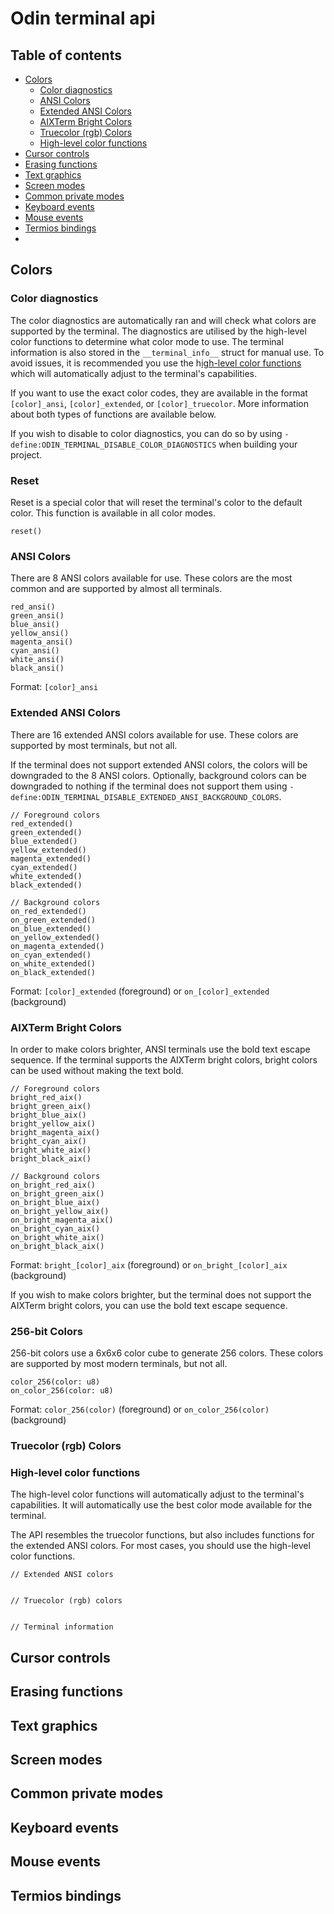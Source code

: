 # Odin terminal api

## Table of contents
- [Colors](#colors)
  - [Color diagnostics](#color-diagnostics)
  - [ANSI Colors](#ansi-colors)
  - [Extended ANSI Colors](#extended-ansi-colors)
  - [AIXTerm Bright Colors](#aixterm-bright-colors)
  - [Truecolor (rgb) Colors](#truecolor-rgb-colors)
  - [High-level color functions](#high-level-color-functions)
- [Cursor controls](#cursor-controls)
- [Erasing functions](#erasing-functions)
- [Text graphics](#text-graphics)
- [Screen modes](#screen-modes)
- [Common private modes](#common-private-modes)
- [Keyboard events](#keyboard-events)
- [Mouse events](#mouse-events)
- [Termios bindings](#termios-bindings)
- 

## Colors 

### Color diagnostics
The color diagnostics are automatically ran and will check what colors are supported by the terminal.
The diagnostics are utilised by the high-level color functions to determine what color mode to use.
The terminal information is also stored in the `__terminal_info__` struct for manual use.
To avoid issues, it is recommended you use the h[igh-level color functions](#high-level-color-functions) which will automatically adjust to the terminal's capabilities.

If you want to use the exact color codes, they are available in the format `[color]_ansi`, `[color]_extended`, or `[color]_truecolor`.
More information about both types of functions are available below.

If you wish to disable to color diagnostics, you can do so by using `-define:ODIN_TERMINAL_DISABLE_COLOR_DIAGNOSTICS` when building your project.

### Reset 
Reset is a special color that will reset the terminal's color to the default color.
This function is available in all color modes.

```odin
reset()
```

### ANSI Colors
There are 8 ANSI colors available for use.
These colors are the most common and are supported by almost all terminals.

```odin
red_ansi()
green_ansi()
blue_ansi()
yellow_ansi()
magenta_ansi()
cyan_ansi()
white_ansi()
black_ansi()
```
Format: `[color]_ansi`

### Extended ANSI Colors
There are 16 extended ANSI colors available for use.
These colors are supported by most terminals, but not all.

If the terminal does not support extended ANSI colors, the colors will be downgraded to the 8 ANSI colors.
Optionally, background colors can be downgraded to nothing if the terminal does not support them using `-define:ODIN_TERMINAL_DISABLE_EXTENDED_ANSI_BACKGROUND_COLORS`.

```odin
// Foreground colors
red_extended()
green_extended()
blue_extended()
yellow_extended()
magenta_extended()
cyan_extended()
white_extended()
black_extended()

// Background colors
on_red_extended()
on_green_extended()
on_blue_extended()
on_yellow_extended()
on_magenta_extended()
on_cyan_extended()
on_white_extended()
on_black_extended()
```
Format: `[color]_extended` (foreground) or `on_[color]_extended` (background)

### AIXTerm Bright Colors
In order to make colors brighter, ANSI terminals use the bold text escape sequence. 
If the terminal supports the AIXTerm bright colors, bright colors can be used without making the text bold.

```odin
// Foreground colors
bright_red_aix()
bright_green_aix()
bright_blue_aix()
bright_yellow_aix()
bright_magenta_aix()
bright_cyan_aix()
bright_white_aix()
bright_black_aix()

// Background colors
on_bright_red_aix()
on_bright_green_aix()
on_bright_blue_aix()
on_bright_yellow_aix()
on_bright_magenta_aix()
on_bright_cyan_aix()
on_bright_white_aix()
on_bright_black_aix()
```
Format: `bright_[color]_aix` (foreground) or `on_bright_[color]_aix` (background)

If you wish to make colors brighter, but the terminal does not support the AIXTerm bright colors, you can use the bold text escape sequence.


### 256-bit Colors
256-bit colors use a 6x6x6 color cube to generate 256 colors.
These colors are supported by most modern terminals, but not all.

```odin
color_256(color: u8)
on_color_256(color: u8)
```

Format: `color_256(color)` (foreground) or `on_color_256(color)` (background)


### Truecolor (rgb) Colors

### High-level color functions
The high-level color functions will automatically adjust to the terminal's capabilities.
It will automatically use the best color mode available for the terminal.

The API resembles the truecolor functions, but also includes functions for the extended ANSI colors.
For most cases, you should use the high-level color functions.

```odin
// Extended ANSI colors


// Truecolor (rgb) colors


// Terminal information
```

## Cursor controls

## Erasing functions 

## Text graphics

## Screen modes

## Common private modes

## Keyboard events

## Mouse events

## Termios bindings